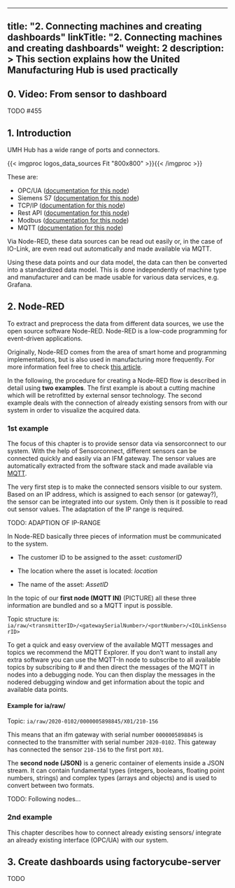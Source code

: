 
---
title: "2. Connecting machines and creating dashboards"
linkTitle: "2. Connecting machines and creating dashboards"
weight: 2
description: >
  This section explains how the United Manufacturing Hub is used practically 
---

## 0. Video: From sensor to dashboard

TODO
#455

## 1. Introduction

UMH Hub has a wide range of ports and connectors. 

{{< imgproc logos_data_sources Fit "800x800" >}}{{< /imgproc >}}

These are:

- OPC/UA ([documentation for this node](https://flows.nodered.org/node/node-red-contrib-opcua))
- Siemens S7 ([documentation for this node](https://flows.nodered.org/node/node-red-contrib-s7))
- TCP/IP ([documentation for this node](https://flows.nodered.org/flow/bed6f676d088670d7e1bc298943338b5))
- Rest API  ([documentation for this node](https://cookbook.nodered.org/http/create-an-http-endpoint))
- Modbus  ([documentation for this node](https://flows.nodered.org/node/node-red-contrib-modbus))
- MQTT ([documentation for this node](https://cookbook.nodered.org/mqtt/))

Via Node-RED, these data sources can be read out easily or, in the case of IO-Link, are even read out automatically and made available via MQTT. 

Using these data points and our data model, the data can then be converted into a standardized data model. This is done independently of machine type and manufacturer and can be made usable for various data services, e.g. Grafana.

## 2. Node-RED

To extract and preprocess the data from different data sources, we use the open source software Node-RED. Node-RED is a low-code programming for event-driven applications. 

Originally, Node-RED comes from the area of smart home and programming implementations, but is also used in manufacturing more frequently. For more information feel free to check [this article](https://docs.umh.app/docs/concepts/node-red-in-industrial-iot/).

In the following, the procedure for creating a Node-RED flow is described in detail using **two examples**. The first example is about a cutting machine which will be retrofitted by external sensor technology. The second example deals with the connection of already existing sensors from with our system in order to visualize the acquired data.

### 1st example

The focus of this chapter is to provide sensor data via sensorconnect to our system. With the help of Sensorconnect, different sensors can be connected quickly and easily via an IFM gateway. The sensor values are automatically extracted from the software stack and made available via [MQTT](https://docs.umh.app/docs/concepts/mqtt/). 

The very first step is to make the connected sensors visible to our system. Based on an IP address, which is assigned to each sensor (or gateway?), the sensor can be integrated into our system. Only then is it possible to read out sensor values. The adaptation of the IP range is required.

TODO: ADAPTION OF IP-RANGE

In Node-RED basically three pieces of information must be communicated to the system.

- The customer ID to be assigned to the asset: *customerID*

- The location where the asset is located: *location*

- The name of the asset: *AssetID*

In the topic of our **first node (MQTT IN)** (PICTURE) all these three information are bundled and so a MQTT input is possible.

Topic structure is: `ia/raw/<transmitterID>/<gatewaySerialNumber>/<portNumber>/<IOLinkSensorID>`

To get a quick and easy overview of the available MQTT messages and topics we recommend the MQTT Explorer. If you don’t want to install any extra software you can use the MQTT-In node to subscribe to all available topics by subscribing to # and then direct the messages of the MQTT in nodes into a debugging node. You can then display the messages in the nodered debugging window and get information about the topic and available data points.

#### Example for ia/raw/

Topic: `ia/raw/2020-0102/0000005898845/X01/210-156`

This means that an ifm gateway with serial number `0000005898845` is connected to the transmitter with serial number `2020-0102`. This gateway has connected the sensor `210-156` to the first port `X01`.

The **second node (JSON)** is a generic container of elements inside a JSON stream. It can contain fundamental types (integers, booleans, floating point numbers, strings) and complex types (arrays and objects) and is used to convert between two formats.

TODO: Following nodes...

### 2nd example

This chapter describes how to connect already existing sensors/ integrate an already existing interface (OPC/UA) with our system.

## 3. Create dashboards using factorycube-server

TODO

